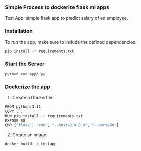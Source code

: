 ### Simple Process to dockerize flask ml apps

Test App: simple flask app to predict salary of an employee.


### Installation

To run the app, make sure to include the defined dependencies.
```bash
pip install -r requirements.txt
```

### Start the Server
```bash
python run appp.py
```

### Dockerize the app
1. Create a Dockerfile 
```bash
FROM python:3.11
COPY . .
RUN pip install -r requirements.txt
EXPOSE 80
CMD ["flask", "run", "--host=0.0.0.0", "--port=80"]
```

2. Create an image
```bash
docker build -t testapp
```